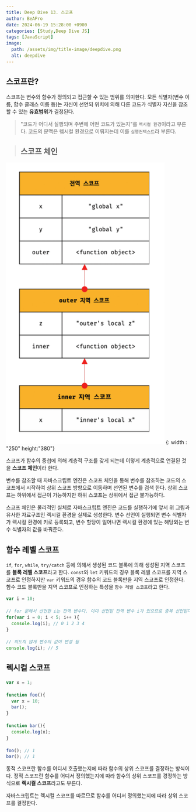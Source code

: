 ```yaml
---
title: Deep Dive 13. 스코프
author: BeAPro
date: 2024-06-19 15:28:00 +0900
categories: [Study,Deep Dive JS]
tags: [JavaScript]
image:
  path: /assets/img/title-image/deepdive.png
  alt: deepdive
---
```

## **스코프란?**
스코프는 변수와 함수가 정의되고 접근할 수 있는 범위를 의미한다. 모든 식별자(변수 이름, 함수 클래스 이름 등)는 자신이 선언되 위치에 의해 다른 코드가 식별자 자신을 참조할 수 있는 **유효범위**가 결정된다.

> "코드가 어디서 실행되며 주변에 어떤 코드가 있는지"를 `렉시컬 환경`이라고 부른다.
> 코드의 문맥은 렠시컬 환경으로 이뤄지는데 이를 `실행컨텍스트`라 부른다.

> ## **스코프 체인**
![Desktop](/assets/img/deepdive/2024-06-17-deepdive13-01.png) {: width : "250" height:"380"}

스코프가 함수의 중첩에 의해 계층적 구조를 갖게 되는데 이렇게 계층적으로 연결된 것을 **스코프 체인**이라 한다.

변수를 참조할 때 자바스크립트 엔진은 스코프 체인을 통해 변수를 참조하는 코드의 스코프에서 시작하여 상위 스코프 방향으로 이동하며 선언된 변수를 검색 한다.
상위 스코프는 하위에서 접근이 가능하지만 하위 스코프는 상위에서 접근 불가능하다.

스코프 체인은 물리적인 실체로 자바스크립트 엔진은 코드를 실행하기에 앞서 위 그림과 유사한 자료구조인 렉시컬 환경을 실제로 생성한다.
변수 선언이 실행되면 변수 식별자가 렉시컬 환경에 키로 등록되고, 변수 할당이 일어나면 렉시컬 환경에 있는 해당외는 변수 식별자의 값을 바꿔준다.

## **함수 레벨 스코프**

`if`, `for`, `while`, `try/catch` 등에 의해서 생성된 코드 블록에 의해 생성된 지역 스코프를 **블록 레벨 스코프**라고 한다.
`const`와 `let` 키워드의 경우 블록 레벨 스코프를 지역 스코프로 인정하지만 `var` 키워드의 경우 함수의 코드 블록만을 지역 스코프로 인정한다.
함수 코드 블록만을 지역 스코프로 인정하는 특성을 `함수 레벨 스코프`라고 한다.

```js
var i = 10;

// for 문에서 선언한 i는 전역 변수다. 이미 선언된 전역 변수 i가 있으므로 중복 선언된다.
for(var i = 0; i < 5; i++ ){
  console.log(i); // 0 1 2 3 4
}

// 의도치 않게 변수의 값이 변경 됨
console.log(i); // 5
```

## **렉시컬 스코프**

```js
var x = 1;

function foo(){
  var x = 10;
  bar();
}

function bar(){
  console.log(x);
}

foo(); // 1
bar(); // 1
```

동적 스코프란 함수를 어디서 호출했는지에 따라 함수의 상위 스코프를 결정하는 방식이다.
정적 스코프란 함수를 어디서 정의했는지에 따라 함수의 상위 스코프를 경정하는 방식으로 **렉시컬 스코프**라고도 부른다.

자바스크립트는 렉시컬 스코프를 따르므로 함수를 어디서 정의했는지에 따라 상위 스코프를 결정한다.